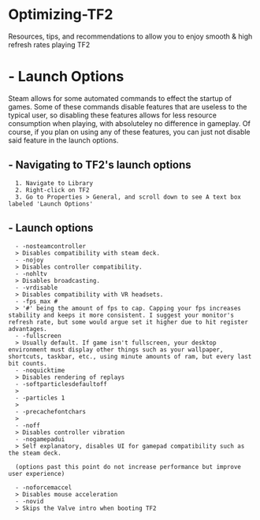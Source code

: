 # Optimizing-TF2
Resources, tips, and recommendations to allow you to enjoy smooth & high refresh rates playing TF2

# - Launch Options
  Steam allows for some automated commands to effect the startup of games. Some of these commands disable features that are useless to the typical user, so disabling these     features allows for less resource consumption when playing, with absoluteley no difference in gameplay. Of course, if you plan on using any of these features, you can just   not disable said feature in the launch options.

##  -  Navigating to TF2's launch options
      1. Navigate to Library
      2. Right-click on TF2
      3. Go to Properties > General, and scroll down to see A text box labeled 'Launch Options'

##  - Launch options
      - -nosteamcontroller
      > Disables compatibility with steam deck.
      - -nojoy
      > Disables controller compatibility.
      - -nohltv
      > Disables broadcasting.
      - -vrdisable
      > Disables compatibility with VR headsets.
      - -fps_max #
      > '#' being the amount of fps to cap. Capping your fps increases stability and keeps it more consistent. I suggest your monitor's refresh rate, but some would argue set it higher due to hit register advantages.
      - -fullscreen
      > Usually default. If game isn't fullscreen, your desktop environment must display other things such as your wallpaper, shortcuts, taskbar, etc., using minute amounts of ram, but every last bit counts.
      - -noquicktime
      > Disables rendering of replays
      - -softparticlesdefaultoff
      > 
      - -particles 1
      > 
      - -precachefontchars
      > 
      - -noff
      > Disables controller vibration
      - -nogamepadui
      > Self explanatory, disables UI for gamepad compatibility such as the steam deck.
     
      (options past this point do not increase performance but improve user experience)
    
      - -noforcemaccel
      > Disables mouse acceleration
      - -novid
      > Skips the Valve intro when booting TF2
      
